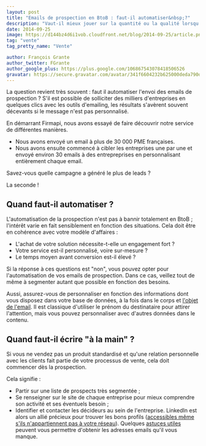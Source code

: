 ```yaml
---
layout: post
title: "Emails de prospection en BtoB : faut-il automatiser&nbsp;?"
description: "Vaut-il mieux jouer sur la quantité ou la qualité lorsqu'il s'agit d'email de prospection  en BtoB ?"
date: 2014-09-25
image: https://d144bz4d6i1vob.cloudfront.net/blog/2014-09-25/article.png
tag: "vente"
tag_pretty_name: "Vente"

author: François Grante
author_twitter: FGrante
author_google_plus: https://plus.google.com/106867543078418506526
gravatar: https://secure.gravatar.com/avatar/341f6604232b625000deda790d8d39cd?d=mm&s=30&r=G
---
```


La question revient très souvent : faut il automatiser l'envoi des emails de prospection ? S'il est possible de solliciter des milliers d'entreprises en quelques clics avec les outils d'emailing, les résultats s'avèrent souvent décevants si le message n'est pas personnalisé.

En démarrant Firmapi, nous avons essayé de faire découvrir notre service de différentes manières.

* Nous avons envoyé un email à plus de 30 000 PME françaises.
* Nous avons ensuite commencé à cibler les entreprises une par une et envoyé environ 30 emails à des entrepreprises en personnalisant entièrement chaque email.

Savez-vous quelle campagne a généré le plus de leads ?

La seconde !

## Quand faut-il automatiser ?

L'automatisation de la prospection n'est pas à bannir totalement en BtoB ; l'intérêt varie en fait sensiblement en fonction des situations. Cela doit être en cohérence avec votre modèle d'affaires :

* L'achat de votre solution nécessite-t-elle un engagement fort ?
* Votre service est-il personnalisé, voire sur-mesure ?
* Le temps moyen avant conversion est-il élevé ?

Si la réponse à ces questions est "non", vous pouvez opter pour l'automatisation de vos emails de prospection. Dans ce cas, veillez tout de même à segmenter autant que possible en fonction des besoins.

Aussi, assurez-vous de personnaliser en fonction des informations dont vous disposez dans votre base de données, à la fois dans le corps et <a href="http://blog.firmapi.com/objet-email-prospection/">l'objet de l'email</a>. Il est classique d'utiliser le prénom du destinataire pour attirer l'attention, mais vous pouvez personnaliser avec d'autres données dans le contenu.

## Quand faut-il écrire "à la main" ?

Si vous ne vendez pas un produit standardisé et qu'une relation personnelle avec les clients fait partie de votre processus de vente, cela doit commencer dès la prospection.

Cela signifie :

* Partir sur une liste de prospects très segmentée ;
* Se renseigner sur le site de chaque entreprise pour mieux comprendre son activité et ses éventuels besoin ;
* Identifier et contacter les décideurs au sein de l'entreprise. LinkedIn est alors un allié précieux pour trouver les bons profils (<a href="http://blog.firmapi.com/acceder-a-n-importe-quel-profil-linkedin/">accessibles même s'ils n'appartiennent pas à votre réseau</a>). Quelques <a href="http://blog.firmapi.com/trouver-adresse-email-personne-moteurs-recherche/">astuces utiles</a> peuvent vous permettre d'obtenir les adresses emails qu'il vous manque.
